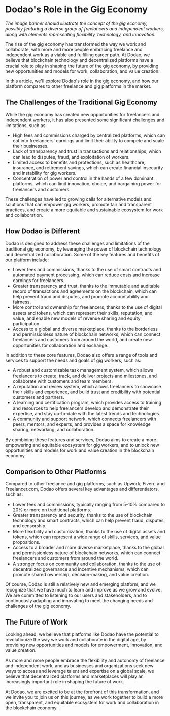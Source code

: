 # Dodao's Role in the Gig Economy

<!-- ![Dodao's Role in the Gig Economy](./img/gig-economy.png) -->
*The image banner should illustrate the concept of the gig economy, possibly featuring a diverse group of freelancers and independent workers, along with elements representing flexibility, technology, and innovation.*

The rise of the gig economy has transformed the way we work and collaborate, with more and more people embracing freelance and independent work as a viable and fulfilling career path. At Dodao, we believe that blockchain technology and decentralized platforms have a crucial role to play in shaping the future of the gig economy, by providing new opportunities and models for work, collaboration, and value creation.

In this article, we'll explore Dodao's role in the gig economy, and how our platform compares to other freelance and gig platforms in the market.

## The Challenges of the Traditional Gig Economy

While the gig economy has created new opportunities for freelancers and independent workers, it has also presented some significant challenges and limitations, such as:

- High fees and commissions charged by centralized platforms, which can eat into freelancers' earnings and limit their ability to compete and scale their businesses.
- Lack of transparency and trust in transactions and relationships, which can lead to disputes, fraud, and exploitation of workers.
- Limited access to benefits and protections, such as healthcare, insurance, and retirement savings, which can create financial insecurity and instability for gig workers.
- Concentration of power and control in the hands of a few dominant platforms, which can limit innovation, choice, and bargaining power for freelancers and customers.

These challenges have led to growing calls for alternative models and solutions that can empower gig workers, promote fair and transparent practices, and create a more equitable and sustainable ecosystem for work and collaboration.

## How Dodao is Different

Dodao is designed to address these challenges and limitations of the traditional gig economy, by leveraging the power of blockchain technology and decentralized collaboration. Some of the key features and benefits of our platform include:

- Lower fees and commissions, thanks to the use of smart contracts and automated payment processing, which can reduce costs and increase earnings for freelancers.
- Greater transparency and trust, thanks to the immutable and auditable record of transactions and agreements on the blockchain, which can help prevent fraud and disputes, and promote accountability and fairness.
- More control and ownership for freelancers, thanks to the use of digital assets and tokens, which can represent their skills, reputation, and value, and enable new models of revenue sharing and equity participation.
- Access to a global and diverse marketplace, thanks to the borderless and permissionless nature of blockchain networks, which can connect freelancers and customers from around the world, and create new opportunities for collaboration and exchange.

In addition to these core features, Dodao also offers a range of tools and services to support the needs and goals of gig workers, such as:

- A robust and customizable task management system, which allows freelancers to create, track, and deliver projects and milestones, and collaborate with customers and team members.
- A reputation and review system, which allows freelancers to showcase their skills and experience, and build trust and credibility with potential customers and partners.
- A learning and certification program, which provides access to training and resources to help freelancers develop and demonstrate their expertise, and stay up-to-date with the latest trends and technologies.
- A community and support network, which connects freelancers with peers, mentors, and experts, and provides a space for knowledge sharing, networking, and collaboration.

By combining these features and services, Dodao aims to create a more empowering and equitable ecosystem for gig workers, and to unlock new opportunities and models for work and value creation in the blockchain economy.

## Comparison to Other Platforms

Compared to other freelance and gig platforms, such as Upwork, Fiverr, and Freelancer.com, Dodao offers several key advantages and differentiators, such as:

- Lower fees and commissions, typically ranging from 5-10% compared to 20% or more on traditional platforms.
- Greater transparency and security, thanks to the use of blockchain technology and smart contracts, which can help prevent fraud, disputes, and censorship.
- More flexibility and customization, thanks to the use of digital assets and tokens, which can represent a wide range of skills, services, and value propositions.
- Access to a broader and more diverse marketplace, thanks to the global and permissionless nature of blockchain networks, which can connect freelancers and customers from around the world.
- A stronger focus on community and collaboration, thanks to the use of decentralized governance and incentive mechanisms, which can promote shared ownership, decision-making, and value creation.

Of course, Dodao is still a relatively new and emerging platform, and we recognize that we have much to learn and improve as we grow and evolve. We are committed to listening to our users and stakeholders, and to continuously adapting and innovating to meet the changing needs and challenges of the gig economy.

## The Future of Work

Looking ahead, we believe that platforms like Dodao have the potential to revolutionize the way we work and collaborate in the digital age, by providing new opportunities and models for empowerment, innovation, and value creation.

As more and more people embrace the flexibility and autonomy of freelance and independent work, and as businesses and organizations seek new ways to access and leverage talent and expertise on a global scale, we believe that decentralized platforms and marketplaces will play an increasingly important role in shaping the future of work.

At Dodao, we are excited to be at the forefront of this transformation, and we invite you to join us on this journey, as we work together to build a more open, transparent, and equitable ecosystem for work and collaboration in the blockchain economy.
